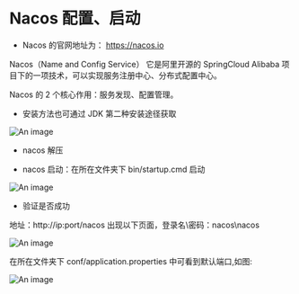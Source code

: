 # Nacos 配置、启动

- Nacos 的官网地址为： https://nacos.io

Nacos（Name and Config Service） 它是阿里开源的 SpringCloud Alibaba 项目下的一项技术，可以实现服务注册中心、分布式配置中心。

Nacos 的 2 个核心作用：服务发现、配置管理。

- 安装方法也可通过 JDK 第二种安装途径获取

![An image](/vuecomp/guideImg/nacos.png)

- nacos 解压

- nacos 启动：在所在文件夹下 bin/startup.cmd 启动

![An image](/vuecomp/guideImg/nacos1.png)

- 验证是否成功

地址：http://ip:port/nacos 出现以下页面，登录名\密码：nacos\nacos

![An image](/vuecomp/guideImg/nacos2.png)

在所在文件夹下 conf/application.properties 中可看到默认端口,如图:

![An image](/vuecomp/guideImg/nacos3.png)
